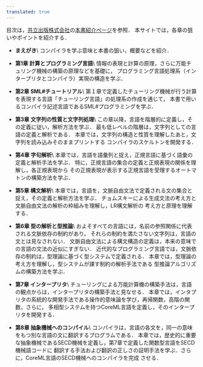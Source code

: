 ```yaml
---
translated: true
---
```

目次は，[共立出版株式会社](https://www.kyoritsu-pub.co.jp/)の[本書紹介ページ](https://www.kyoritsu-pub.co.jp/bookdetail/9784320124783)を参照．
本サイトでは，各章の狙いやポイントを紹介する．

* **まえがき**\\
  コンパイラを学ぶ意味と本書の狙い，概要などを紹介．

* **第1章 計算とプログラミング言語**\\
情報の表現と計算の原理，さらに万能チュリング機械の構築の原理などを基礎に，
プログラミング言語処理系（インタープリタとコンパイラ）実現の構造を学ぶ．

* **第2章 SML#チュートリアル**\\
第１章で定義したチューリング機械が行う計算を表現する言語「チューリング言語」の処理系の作成を通じて，
本書で用いるコンパイラ記述言語であるSML#プログラミングを学ぶ．

* **第3章 文字列の性質と文字列処理**\\
この章以降，言語を階層的に定義し，その定義に従い，解析方法を学ぶ．
最も低レベルの階層は，文字列としての言語の定義と解析である．
本章では，文字列の構造と性質を理解したあと，文字列を読み込みそのままプリントする
コンパイラのスケルトンを開発する．

* **第4章 字句解析**\\
本章では，言語を語彙列と捉え，正規言語に基づく語彙の定義と解析手法を学ぶ．
特に，正規言語の集合の定義と正規表現の関係を理解し，各正規表現から
その正規表現が表示する正規言語を受理するオートマトンの構築方法を学ぶ．

* **第5章 構文解析**\\
本章では，言語を，文脈自由文法で定義される文の集合と捉え，その定義と解析方法を学ぶ．
チョムスキーによる生成文法の考え方と文脈自由文法の解析の枠組みを理解し，LR構文解析の
考え方と原理を理解する．

* **第6章 型の解析と型推論**\\
およそすべての言語には，名前の参照関係に代表される文脈依存の制約があり，
それらの制約を満たさない文字列は，言語の文とは見なされない．
文脈自由文法による構文構造の定義は，本来の意味での言語の文法の近似にすぎない．
近代的なプログラミング言語では，文脈依存の制約は，型理論に基づく型システムで定義される．
本章では，型理論の考え方を理解し，型システムが課す制約の解析手法である
型推論アルゴリズムの構築方法を学ぶ．

* **第7章 インタープリタ**\\
チューリングによる万能計算機の構築手法は，言語の観点からは，インタープリタの構築手法と見なせる．
本章では，インタプリタの系統的な開発手法である操作的意味論を学び，再帰関数，高階の関数，さらに，
多相型システムを持つCoreML言語を定義し，そのインタープリタを開発する．

* **第8章 抽象機械へのコンパイル**\\
コンパイラは，言語の各文を，同一の意味をもつ別な言語の文に翻訳するプログラムである．
本章では，歴史的に重要な抽象機械であるSECD機械を定義し，第7章で定義した関数型言語をSECD機械語コードに
翻訳する手法および翻訳の正しさの証明手法を学ぶ．さらに，CoreML言語のSECD機械へのコンパイラを完成
させる．







